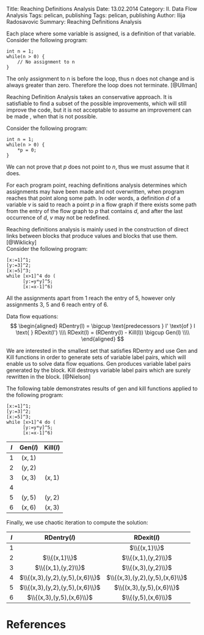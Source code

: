 Title: Reaching Definitions Analysis
Date: 13.02.2014
Category: II. Data Flow Analysis
Tags: pelican, publishing
Tags: pelican, publishing
Author: Ilija Radosavovic
Summary: Reaching Definitions Analysis

Each place where some variable is assigned, is a definition of that variable.
Consider the following program:    

    int n = 1;
    while(n > 0) {    
        // No assignment to n    
    }    

The only assignment to n is before the loop, thus n does not change and is always greater than zero.
Therefore the loop does not terminate. [@Ullman]        

Reaching Definition Analysis takes an conservative approach.
It is satisfiable to find a subset of the possible improvements, which will still improve the code,
but it is not acceptable to assume an improvement can be made , when that is not possible.     

Consider the following program:        

    int n = 1;    
    while(n > 0) {    
        *p = 0;    
    }    

We can not prove that *p* does not point to *n*, thus we must assume that it does.        

For each program point, reaching definitions analysis determines which assignments may have been made and not overwritten, when program reaches that point along some path.
In oder words, a definition *d* of a variable *v* is said to reach a point *p* in a flow graph
if there exists some path from the entry of the flow graph to *p* that contains *d*,
and after the last occurrence of *d*, *v* may not be redefined.    

Reaching definitions analysis is mainly used in the construction of direct links between blocks that produce values and blocks that use them.[@Wiklicky]    
Consider the following program:    

    [x:=1]^1;     
    [y:=3]^2;     
    [x:=5]^3;     
    while [x>1]^4 do (    
          [y:=y*y]^5;    
          [x:=x-1]^6)    

All the assignments apart from 1 reach the entry of 5, however only assignments 3, 5 and 6 reach entry of 6.    

Data flow equations:    
$$
  \begin{aligned}
  RDentry(l) = \bigcup \text{predecessors  } l' \text{of } l \text{ } RDexit(l') \\\\
  RDexit(l)  = (RDentry(l) - Kill(l)) \bigcup Gen(l) \\\\
  \end{aligned}
$$
  

We are interested in the smallest set that satisfies RDentry
and use Gen and Kill functions in order to generate sets of variable label pairs, which will enable us to solve data flow equations.
Gen produces variable label pairs generated by the block.
Kill destroys variable label pairs which are surely rewritten in the block. [@Nielson]

The following table demonstrates results of gen and kill functions applied to the following program:    

    [x:=1]^1;    
    [y:=3]^2;     
    [x:=5]^3;     
    while [x>1]^4 do (    
          [y:=y*y]^5;    
          [x:=x-1]^6)    


|<center>$l$</center> | <center>Gen($l$)</center> | <center>Kill($l$)</center> |
|:-:|:--------:|:-------:|
| 1 | $(x,1)$  |         |
| 2 | $(y,2)$  |         |
| 3 | $(x,3)$  | $(x,1)$ |
| 4 |          |         |
| 5 | $(y,5)$  | $(y,2)$ |
| 6 | $(x,6)$  | $(x,3)$ |


 Finally, we use chaotic iteration to compute the solution:    

|<center>$l$</center> |  <center>RDentry($l$)</center>   |   <center>RDexit($l$)</center>   |
|:-:|:-------------------------------:|:-------------------------------:|
| 1 |                                 | $\\{(x,1)\\}$                   |
| 2 | $\\{(x,1)\\}$                   | $\\{(x,1),(y,2)\\}$             |
| 3 | $\\{(x,1),(y,2)\\}$             | $\\{(x,3),(y,2)\\}$             |
| 4 | $\\{(x,3),(y,2),(y,5),(x,6)\\}$ | $\\{(x,3),(y,2),(y,5),(x,6)\\}$ |
| 5 | $\\{(x,3),(y,2),(y,5),(x,6)\\}$ | $\\{(x,3),(y,5),(x,6)\\}$       |
| 6 | $\\{(x,3),(y,5),(x,6)\\}$       | $\\{(y,5),(x,6)\\}$             |


References
========================================
[@Nielson "Nielson, Flemming, Hanne R. Nielson, and Chris Hankin. Principles of program analysis. Springer, 1999. Page 41-44"]: http://www2.imm.dtu.dk/~hrni/PPA/ppa.html
[@Wiklicky "Herbert Wiklicky, 2013, C470: Program Analysis, Imperial College London"]: http://www.doc.ic.ac.uk/~herbert/teaching/DataFlow.pdf
[@Ullman "Jeffrey Ullman, Shih-wie Liao, Darlene Hadding, Pokey Rule, John Whaley, Joseph Wen, Keith Siilats, 2013, CS243: Program Analysis and Optimisation, Stanford University"]: http://www.stanford.edu/class/cs243/lectures/l2-DFA1.pdf

